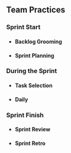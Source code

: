 ## Team Practices

### Sprint Start
* #### Backlog Grooming
* #### Sprint Planning

### During the Sprint
* #### Task Selection
* #### Daily

### Sprint Finish
* #### Sprint Review
* #### Sprint Retro
